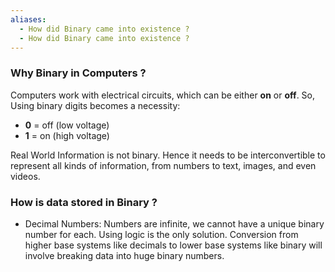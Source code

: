```yaml
---
aliases:
  - How did Binary came into existence ?
  - How did Binary came into existence ?
---
```

### Why Binary in Computers ?

Computers work with electrical circuits, which can be either **on** or **off**. So, Using binary digits becomes a necessity:

- **0** = off (low voltage)
- **1** = on (high voltage)

Real World Information is not binary. Hence it needs to be interconvertible to represent all kinds of information, from numbers to text, images, and even videos. 

### How is data stored in Binary ? 

- Decimal Numbers: Numbers are infinite, we cannot have a unique binary number for each. Using logic is the only solution. Conversion from higher base systems like decimals to lower base systems like binary will involve breaking data into huge binary numbers. 
